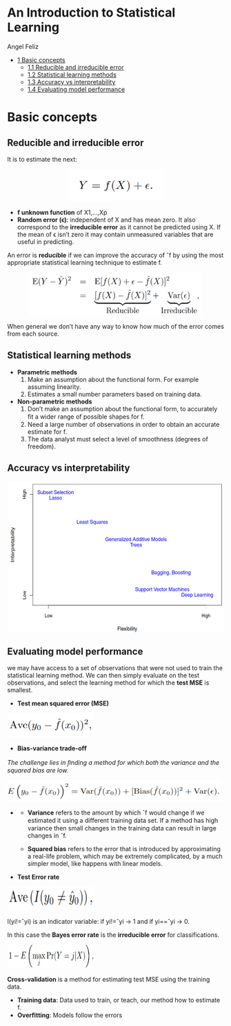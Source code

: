 An Introduction to Statistical Learning
================
Angel Feliz

- <a href="#basic-concepts" id="toc-basic-concepts"><span
  class="toc-section-number">1</span> Basic concepts</a>
  - <a href="#reducible-and-irreducible-error"
    id="toc-reducible-and-irreducible-error"><span
    class="toc-section-number">1.1</span> Reducible and irreducible
    error</a>
  - <a href="#statistical-learning-methods"
    id="toc-statistical-learning-methods"><span
    class="toc-section-number">1.2</span> Statistical learning methods</a>
  - <a href="#accuracy-vs-interpretability"
    id="toc-accuracy-vs-interpretability"><span
    class="toc-section-number">1.3</span> Accuracy vs interpretability</a>
  - <a href="#evaluating-model-performance"
    id="toc-evaluating-model-performance"><span
    class="toc-section-number">1.4</span> Evaluating model performance</a>

# Basic concepts

## Reducible and irreducible error

It is to estimate the next:

<center>
<img src="img/01-unknow-function.PNG" width="225" height="75" />
</center>

- **f unknown function** of X1,…,Xp
- **Random error (ϵ)**: independent of X and has mean zero. It also
  correspond to the **irreducible error** as it cannot be predicted
  using X. If the mean of ϵ isn’t zero it may contain unmeasured
  variables that are useful in predicting.

An error is **reducible** if we can improve the accuracy of ˆf by using
the most appropriate statistical learning technique to estimate f. 

<center>
<img src="img/02-average-squared-difference-between-predicted-and-actual-value.png" width="400" height="100"/>
</center>

When general we don’t have any way to know how much of the error comes
from each source.

## Statistical learning methods

- **Parametric methods**
  1.  Make an assumption about the functional form. For example assuming
      linearity.
  2.  Estimates a small number parameters based on training data.
- **Non-parametric methods**
  1.  Don’t make an assumption about the functional form, to accurately
      ﬁt a wider range of possible shapes for f.
  2.  Need a large number of observations in order to obtain an accurate
      estimate for f.
  3.  The data analyst must select a level of smoothness (degrees of
      freedom).

## Accuracy vs interpretability

<center>
<img src="img/03-accuracy-vs-interpretability.png" width="500" height="350"/>
</center>

## Evaluating model performance

we may have access to a set of observations that were not used to train
the statistical learning method. We can then simply evaluate on the test
observations, and select the learning method for which the **test MSE**
is smallest.

- **Test mean squared error (MSE)**

<img src="img/05-test-mse.png" width="200" height="55" />

- **Bias-variance trade-oﬀ**

*The challenge lies in ﬁnding a method for which both the variance and
the squared bias are low.*

<img src="img/06-expected-test-MSE.png" width="500" height="50" />

- - **Variance** refers to the amount by which ˆf would change if we
    estimated it using a diﬀerent training data set. If a method has
    high variance then small changes in the training data can result in
    large changes in ˆf.

  - **Squared bias** refers to the error that is introduced by
    approximating a real-life problem, which may be extremely
    complicated, by a much simpler model, like happens with linear
    models.

- **Test Error rate**

<img src="img/08-test-error-rate.png" width="200" height="55" />

I(yi!=ˆyi) is an indicator variable: if yi!=ˆyi -\> 1 and if yi==ˆyi -\>
0.

In this case the **Bayes error rate** is the **irreducible error** for
classifications.

<img src="img/09-bayes-error-rate.png" width="200" height="55" />

**Cross-validation** is a method for estimating test MSE using the
training data.

- **Training data**: Data used to train, or teach, our method how to
  estimate f. 
- **Overﬁtting**: Models follow the errors
